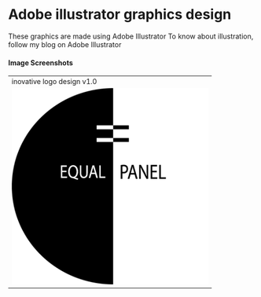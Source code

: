 
# Adobe illustrator graphics design
 These graphics are made using Adobe Illustrator  To know about illustration, follow my blog on Adobe Illustrator


#### Image Screenshots

<table>
  <tr>
    <td>inovative logo design v1.0</td>
  </tr>
    
  <tr>
    <td><img src="https://github.com/Rayhan1996/Adobe-illustrator-graphics-design/blob/main/inovative%20logo/Black%20and%20white%20logo.png" width="400" height="400"></td>
    

 </table>
